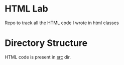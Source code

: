 # HTML Lab

Repo to track all the HTML code I wrote in html classes

# Directory Structure

HTML code is present in [ src](./src) dir.
